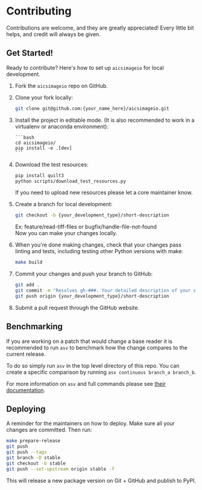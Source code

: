 # Contributing

Contributions are welcome, and they are greatly appreciated! Every little bit
helps, and credit will always be given.

## Get Started!

Ready to contribute? Here's how to set up `aicsimageio` for local development.

1.  Fork the `aicsimageio` repo on GitHub.

2.  Clone your fork locally:

    ```bash
    git clone git@github.com:{your_name_here}/aicsimageio.git
    ```

3.  Install the project in editable mode.
    (It is also recommended to work in a virtualenv or anaconda environment):

        ```bash
        cd aicsimageio/
        pip install -e .[dev]
        ```

4.  Download the test resources:

    ```bash
    pip install quilt3
    python scripts/download_test_resources.py
    ```

    If you need to upload new resources please let a core maintainer know.

5.  Create a branch for local development:

    ```bash
    git checkout -b {your_development_type}/short-description
    ```

    Ex: feature/read-tiff-files or bugfix/handle-file-not-found<br>
    Now you can make your changes locally.

6.  When you're done making changes, check that your changes pass linting and
    tests, including testing other Python versions with make:

    ```bash
    make build
    ```

7.  Commit your changes and push your branch to GitHub:

    ```bash
    git add .
    git commit -m "Resolves gh-###. Your detailed description of your changes."
    git push origin {your_development_type}/short-description
    ```

8.  Submit a pull request through the GitHub website.

## Benchmarking

If you are working on a patch that would change a base reader it is recommended
to run `asv` to benchmark how the change compares to the current release.

To do so simply run `asv` in the top level directory of this repo.
You can create a specific comparison by running `asv continuous branch_a branch_b`.

For more information on `asv` and full commands please see
[their documentation](https://asv.readthedocs.io/en/stable/).

## Deploying

A reminder for the maintainers on how to deploy.
Make sure all your changes are committed.
Then run:

```bash
make prepare-release
git push
git push --tags
git branch -D stable
git checkout -b stable
git push --set-upstream origin stable -f
```

This will release a new package version on Git + GitHub and publish to PyPI.
